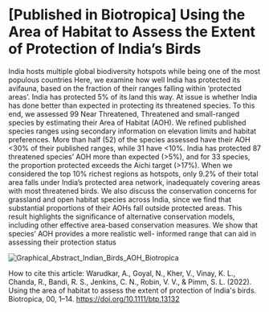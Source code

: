 # [Published in Biotropica] Using the Area of Habitat to Assess the Extent of Protection of India’s Birds


India hosts multiple global biodiversity hotspots while being one of the most populous countries
Here, we examine how well India has protected its avifauna, based on the fraction of their ranges
falling within ‘protected areas’. India has protected 5% of its land this way. At issue is whether
India has done better than expected in protecting its threatened species. To this end, we assessed
99 Near Threatened, Threatened and small-ranged species by estimating their Area of Habitat
(AOH). We refined published species ranges using secondary information on elevation limits
and habitat preferences. More than half (52) of the species assessed have their AOH <30% of
their published ranges, while 31 have <10%. India has protected 87 threatened species’ AOH
more than expected (>5%), and for 33 species, the proportion protected exceeds the Aichi target
(>17%). When we considered the top 10% richest regions as hotspots, only 9.2% of their total
area falls under India’s protected area network, inadequately covering areas with most threatened
birds. We also discuss the conservation concerns for grassland and open habitat species across
India, since we find that substantial proportions of their AOHs fall outside protected areas. This
result highlights the significance of alternative conservation models, including other effective
area-based conservation measures. We show that species’ AOH provides a more realistic well-
informed range that can aid in assessing their protection status



![Graphical_Abstract_Indian_Birds_AOH_Biotropica](https://user-images.githubusercontent.com/61734552/172854049-58d2258c-dc47-49f7-951b-fa65c0cc1c26.jpeg)


How to cite this article: Warudkar, A., Goyal, N., Kher, V., Vinay, K. L., Chanda, R., Bandi, R. S., Jenkins, C. N., Robin, V. V., & Pimm, S. L. (2022). Using the area of habitat to assess the extent of protection of India's birds. Biotropica, 00, 1–14. https://doi.org/10.1111/btp.13132
